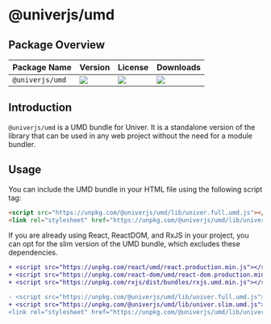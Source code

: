 # @univerjs/umd

## Package Overview

| Package Name | Version | License | Downloads |
| --- | --- | --- | --- |
| `@univerjs/umd` | [![][npm-version-shield]][npm-version-link] | ![][npm-license-shield] | ![][npm-downloads-shield] |

## Introduction

`@univerjs/umd` is a UMD bundle for Univer. It is a standalone version of the library that can be used in any web project without the need for a module bundler.

## Usage

You can include the UMD bundle in your HTML file using the following script tag:

```html
<script src="https://unpkg.com/@univerjs/umd/lib/univer.full.umd.js"></script>
<link rel="stylesheet" href="https://unpkg.com/@univerjs/umd/lib/univer.css">
```

If you are already using React, ReactDOM, and RxJS in your project, you can opt for the slim version of the UMD bundle, which excludes these dependencies.

```diff
+ <script src="https://unpkg.com/react/umd/react.production.min.js"></script>
+ <script src="https://unpkg.com/react-dom/umd/react-dom.production.min.js"></script>
+ <script src="https://unpkg.com/rxjs/dist/bundles/rxjs.umd.min.js"></script>

- <script src="https://unpkg.com/@univerjs/umd/lib/univer.full.umd.js"></script>
+ <script src="https://unpkg.com/@univerjs/umd/lib/univer.slim.umd.js"></script>
<link rel="stylesheet" href="https://unpkg.com/@univerjs/umd/lib/univer.css">
```

<!-- Links -->
[npm-version-shield]: https://img.shields.io/npm/v/@univerjs/core?style=flat-square
[npm-version-link]: https://npmjs.com/package/@univerjs/core
[npm-license-shield]: https://img.shields.io/npm/l/@univerjs/core?style=flat-square
[npm-downloads-shield]: https://img.shields.io/npm/dm/@univerjs/core?style=flat-square

